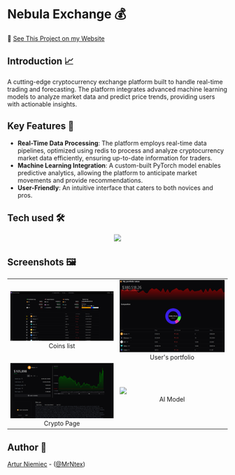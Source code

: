 # Nebula Exchange 💰

🚀 [See This Project on my Website](https://www.anindustries.pl/projects/NebulaExchange)

## Introduction 📈

A cutting-edge cryptocurrency exchange platform built to handle real-time trading and forecasting. The platform integrates advanced machine learning models to analyze market data and predict price trends, providing users with actionable insights.

## Key Features 🔑

- **Real-Time Data Processing**: The platform employs real-time data pipelines, optimized using redis to process and analyze cryptocurrency market data efficiently, ensuring up-to-date information for traders.
- **Machine Learning Integration**: A custom-built PyTorch model enables predictive analytics, allowing the platform to anticipate market movements and provide recommendations.
- **User-Friendly**: An intuitive interface that caters to both novices and pros.

## Tech used 🛠️

<p align="center">
  <a href="https://skillicons.dev">
    <img src="https://skillicons.dev/icons?i=dotnet,cs,next,react,ts,redis,docker&theme=dark" />
  </a>
</p>

## Screenshots 🖼️

<table align="center">
  <tr>
    <td>
      <img src="Screenshots/NebulaExchange_1.png" width="400">
      <div align="center">Coins list</div>
    </td>
    <td>
      <img src="Screenshots/NebulaExchange_2.png" width="400">
      <div align="center">User's portfolio</div>
    </td>
  </tr>
  <tr>
    <td>
      <img src="Screenshots/NebulaExchange_3.png" width="400">
      <div align="center">Crypto Page</div>
    </td>
    <td>
      <img src="Screenshots/NebulaExchange_4.png" width="400">
      <div align="center">AI Model</div>
    </td>
  </tr>
</table>

## Author 💚
[Artur Niemiec](https://anindustries.pl/) - ([@MrNtex](https://www.github.com/MrNtex))
